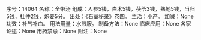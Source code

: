 序号：14064
名称：全带汤
组成：人参5钱，白术5钱，茯苓3钱，熟地5钱，当归5钱，杜仲2钱，炮姜5分。
出处：《石室秘录》卷四。
主治：小产。
加减：None
功效：补气补血。
用法用量：水煎服。
制备方法：None
临床应用：None
各家论述：None
用药禁忌：None
附注：None
